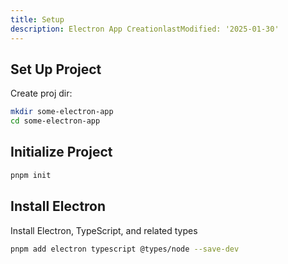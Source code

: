 ```yaml
---
title: Setup
description: Electron App CreationlastModified: '2025-01-30'
---
```


## Set Up Project

Create proj dir:

```bash
mkdir some-electron-app
cd some-electron-app
```

## Initialize Project

```bash
pnpm init
```

## Install Electron

Install Electron, TypeScript, and related types

```bash
pnpm add electron typescript @types/node --save-dev
```
